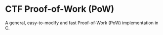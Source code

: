 # CTF Proof-of-Work (PoW)

A general, easy-to-modify and fast Proof-of-Work (PoW) implementation in C.
